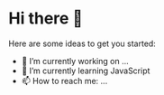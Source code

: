# Hi there 👋

Here are some ideas to get you started:

- 🔭 I’m currently working on ...
- 🌱 I’m currently learning JavaScript
- 📫 How to reach me: ...

